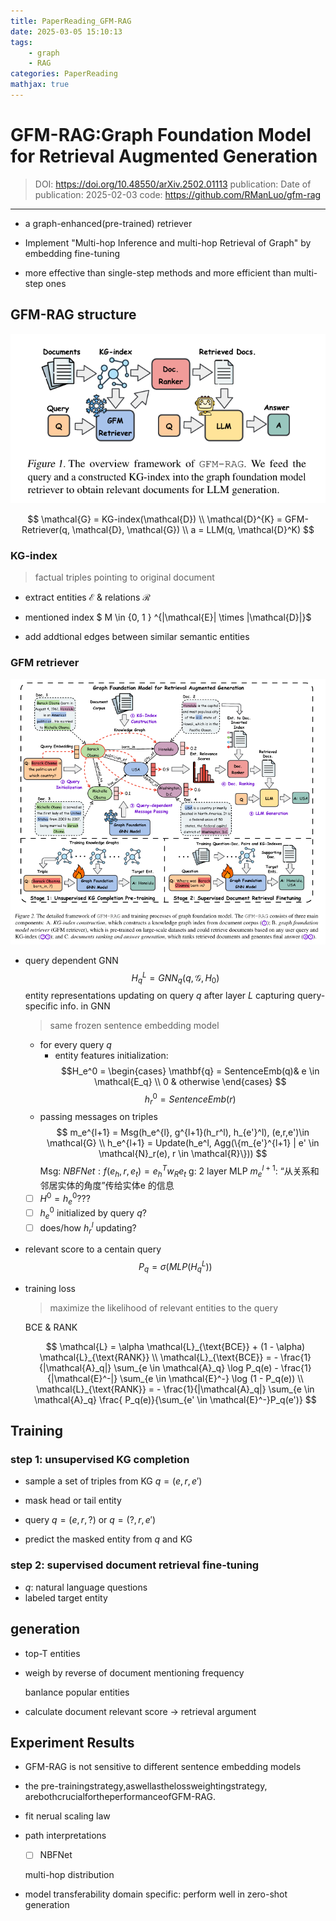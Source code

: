 ```yaml
---
title: PaperReading_GFM-RAG
date: 2025-03-05 15:10:13
tags:
    - graph
    - RAG
categories: PaperReading
mathjax: true
---
```

# GFM-RAG:Graph Foundation Model for Retrieval Augmented Generation

> DOI: https://doi.org/10.48550/arXiv.2502.01113
> publication: 
> Date of publication: 2025-02-03
> code: https://github.com/RManLuo/gfm-rag

---

* a graph-enhanced(pre-trained) retriever

* Implement "Multi-hop Inference and multi-hop Retrieval of Graph" by embedding fine-tuning

* more effective than single-step methods and more efficient than multi-step ones

<!-- more -->

## GFM-RAG structure
![alt text](PaperReading-GFM-RAG\GFM-RAG_0.png)

$$
\mathcal{G} = KG-index(\mathcal{D}) \\
\mathcal{D}^{K} = GFM-Retriever(q, \mathcal{D}, \mathcal{G}) \\
a = LLM(q, \mathcal{D}^K)
$$



### KG-index

> factual triples pointing to original document

* extract entities $\mathcal{E}$ & relations $\mathcal{R}$

* mentioned index $ M \in \{0, 1 \} ^{|\mathcal{E}| \times |\mathcal{D}|}$

* add addtional edges between similar semantic entities
### GFM retriever
![GFM-RAG](PaperReading-GFM-RAG\GFM-RAG_1.png)

* query dependent GNN
    $$H_q^L = GNN_q(q, \mathcal{G},H_0)$$
    entity representations updating on query $q$ after layer $L$
    capturing query-specific info. in GNN

    > same frozen sentence embedding model

    * for every query $q$
        * entity features initialization:
        $$H_e^0 = 
        \begin{cases} 
        \mathbf{q} = SentenceEmb(q)& e \in \mathcal{E_q} \\
        0 & otherwise 
        \end{cases}
        $$
        $$
        h_r^0 = SentenceEmb(r)
        $$
    * passing messages on triples
        $$
        m_e^{l+1} = Msg(h_e^{l}, g^{l+1}(h_r^l), h_{e'}^l), (e,r,e')\in \mathcal{G} \\
        h_e^{l+1} = Update(h_e^l, Agg(\{m_{e'}^{l+1} | e' \in \mathcal{N}_r(e), r \in \mathcal{R}\}))
        $$
    Msg: $NBFNet: f(e_h, r, e_t) = e_h^T w_R e_t$
    g: 2 layer MLP
    $m_e^{l+1}$: “从关系和邻居实体的角度”传给实体e 的信息

    - [ ] $H^0 = h_e^0$???
    - [ ] $h_e^0$ initialized by query $q$?
    - [ ] does/how $h_r^l$ updating?

* relevant score to a centain query
    $$P_q = \sigma(MLP(H_q^L))$$

* training loss

    > maximize the likelihood of relevant entities to the query

    BCE & RANK

    $$
    \mathcal{L} = \alpha \mathcal{L}_{\text{BCE}} + (1 - \alpha) \mathcal{L}_{\text{RANK}} \\
    \mathcal{L}_{\text{BCE}} = - \frac{1}{|\mathcal{A}_q|} \sum_{e \in \mathcal{A}_q} \log P_q(e) - \frac{1}{|\mathcal{E}^-|} \sum_{e \in \mathcal{E}^-} \log (1 - P_q(e)) \\
    \mathcal{L}_{\text{RANK}} = - \frac{1}{|\mathcal{A}_q|} \sum_{e \in \mathcal{A}_q} \frac{ P_q(e)}{\sum_{e' \in \mathcal{E}^-}P_q(e')}
    $$


## Training

### step 1: unsupervised KG completion 

* sample a set of triples from KG $q = (e, r, e')$

* mask head or tail entity

* query $q = (e, r, ?)$ or $q = (?, r, e')$

* predict the masked entity from $q$ and KG

### step 2: supervised document retrieval fine-tuning

* $q$: natural language questions
* labeled target entity

## generation
* top-T entities

* weigh by reverse of document mentioning frequency

    banlance popular entities

* calculate document relevant score -> retrieval argument

## Experiment Results

* GFM-RAG is not sensitive to different sentence embedding models
* the
 pre-trainingstrategy,aswellasthelossweightingstrategy,
 arebothcrucialfortheperformanceofGFM-RAG.
* fit nerual scaling law

* path interpretations

    - [ ] NBFNet
    
    multi-hop distribution

* model transferability
    domain specific: perform well in zero-shot generation
